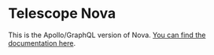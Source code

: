 # Telescope Nova

This is the Apollo/GraphQL version of Nova. [You can find the documentation here](http://nova-docs.telescopeapp.org/).
